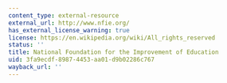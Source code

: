 ```yaml
---
content_type: external-resource
external_url: http://www.nfie.org/
has_external_license_warning: true
license: https://en.wikipedia.org/wiki/All_rights_reserved
status: ''
title: National Foundation for the Improvement of Education
uid: 3fa9ecdf-8987-4453-aa01-d9b02286c767
wayback_url: ''
---
```

